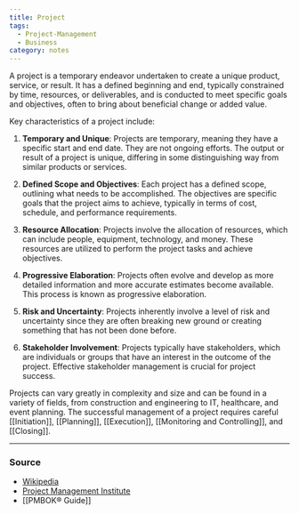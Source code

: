 ```yaml
---
title: Project
tags:
  - Project-Management
  - Business
category: notes
---
```


A project is a temporary endeavor undertaken to create a unique product, service, or result. It has a defined beginning and end, typically constrained by time, resources, or deliverables, and is conducted to meet specific goals and objectives, often to bring about beneficial change or added value. 

Key characteristics of a project include:

1. **Temporary and Unique**: Projects are temporary, meaning they have a specific start and end date. They are not ongoing efforts. The output or result of a project is unique, differing in some distinguishing way from similar products or services.
    
2. **Defined Scope and Objectives**: Each project has a defined scope, outlining what needs to be accomplished. The objectives are specific goals that the project aims to achieve, typically in terms of cost, schedule, and performance requirements.
    
3. **Resource Allocation**: Projects involve the allocation of resources, which can include people, equipment, technology, and money. These resources are utilized to perform the project tasks and achieve objectives.
    
4. **Progressive Elaboration**: Projects often evolve and develop as more detailed information and more accurate estimates become available. This process is known as progressive elaboration.
    
5. **Risk and Uncertainty**: Projects inherently involve a level of risk and uncertainty since they are often breaking new ground or creating something that has not been done before.
    
6. **Stakeholder Involvement**: Projects typically have stakeholders, which are individuals or groups that have an interest in the outcome of the project. Effective stakeholder management is crucial for project success.
    

Projects can vary greatly in complexity and size and can be found in a variety of fields, from construction and engineering to IT, healthcare, and event planning. The successful management of a project requires careful [[Initiation]], [[Planning]], [[Execution]], [[Monitoring and Controlling]], and [[Closing]].

--- 
### Source
- [Wikipedia](https://en.wikipedia.org/wiki/Project_management)
- [Project Management Institute](https://www.pmi.org/about/learn-about-pmi/what-is-project-management)
- [[PMBOK® Guide]] 